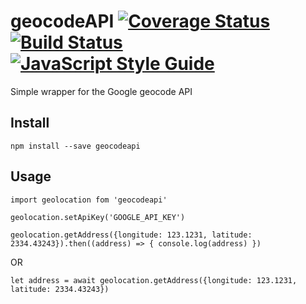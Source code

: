 # geocodeAPI [![Coverage Status](https://coveralls.io/repos/github/JameelMukadam/geocode/badge.svg?branch=master)](https://coveralls.io/github/JameelMukadam/geocode?branch=master) [![Build Status](https://travis-ci.org/JameelMukadam/geocode.svg?branch=master)](https://travis-ci.org/JameelMukadam/geocode)[![JavaScript Style Guide](https://img.shields.io/badge/code_style-standard-brightgreen.svg)](https://standardjs.com)

Simple wrapper for the Google geocode API

## Install

`npm install --save geocodeapi`

## Usage


`import geolocation fom 'geocodeapi'`

`geolocation.setApiKey('GOOGLE_API_KEY')`

`geolocation.getAddress({longitude: 123.1231, latitude: 2334.43243}).then((address) => {
    console.log(address)
})`

OR

`let address = await geolocation.getAddress({longitude: 123.1231, latitude: 2334.43243})`